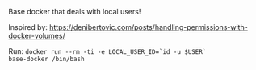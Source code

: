 Base docker that deals with local users!

Inspired by: https://denibertovic.com/posts/handling-permissions-with-docker-volumes/

Run: <code>docker run --rm -ti -e LOCAL_USER_ID=\`id -u $USER\` base-docker /bin/bash</code>
